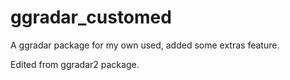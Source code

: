 # ggradar_customed
A ggradar package for my own used, added some extras feature. 

Edited from ggradar2 package.
